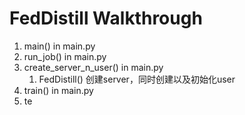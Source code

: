 # FedDistill Walkthrough

1. main() in main.py
2. run_job() in main.py
3. create_server_n_user() in main.py
   1. FedDistill() 创建server，同时创建以及初始化user
4. train() in main.py
5. te